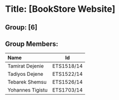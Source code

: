 # Title: [BookStore Website] 
## Group: [6] 
## Group Members:
| Name | Id |
| :---         |     :---:      |
| Tamirat Dejenie   | ETS1518/14 |
| Tadiyos Dejene   | ETS1522/14 | 
| Tebarek Shemsu   | ETS1526/14 | 
| Yohannes Tigistu   | ETS1703/14 | 
